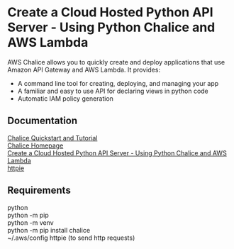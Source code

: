 # Create a Cloud Hosted Python API Server - Using Python Chalice and AWS Lambda
AWS Chalice allows you to quickly create and deploy applications that use Amazon API Gateway and AWS Lambda. It provides:

- A command line tool for creating, deploying, and managing your app
- A familiar and easy to use API for declaring views in python code
- Automatic IAM policy generation

## Documentation
[Chalice Quickstart and Tutorial](https://chalice.readthedocs.io/en/stable/quickstart.html) \
[Chalice Homepage](https://chalice.readthedocs.io/en/stable/)\
[Create a Cloud Hosted Python API Server - Using Python Chalice and AWS Lambda
](https://www.youtube.com/watch?v=r60-90Stb2o) \
[httpie](https://github.com/httpie/httpie#windows-etc)

## Requirements
python \
python -m pip \
python -m venv \
python -m pip install chalice \
~/.aws/config 
httpie (to send http requests)


